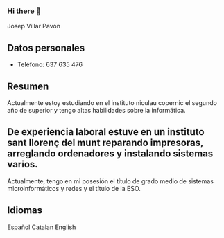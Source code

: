 ### Hi there 👋

Josep Villar Pavón

## Datos personales
- Teléfono: 637 635 476
  

## Resumen
Actualmente estoy estudiando en el instituto niculau copernic el segundo año de superior y tengo altas habilidades sobre la informática.
## De experiencia laboral estuve en un instituto sant llorenç del munt reparando impresoras, arreglando ordenadores y instalando sistemas varios.

Actualmente, tengo en mi posesión el título de grado medio de sistemas microinformáticos y redes y el título de la ESO.



## Idiomas
Español 
Catalan 
English 
